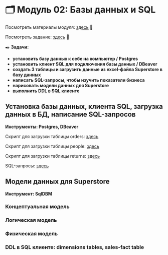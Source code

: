 # 🗂️ Модуль 02: Базы данных и SQL
Посмотреть материалы модуля: [здесь](https://github.com/Data-Learn/data-engineering/blob/master/DE-101%20Modules/Module02/readme.md "здесь") 📑


Посмотреть задание: [здесь](https://github.com/Data-Learn/data-engineering/tree/master/DE-101%20Modules/Module02/DE%20-%20101%20Lab%202.1 "здесь") 👀


✒️ **Задачи:** 
- **установить базу данных к себе на компьютер / Postgres**
- **установить клиент SQL для подключения базы данных / DBeaver**
- **создать 3 таблицы и загрузить данные из excel-файла Superstore в базу данных**
- **написать SQL-запросы, чтобы изучить показатели бизнеса**
- **нарисовать модели данных для Superstore**
- **выполнить DDL в SQL клиенте**


## Установка базы данных, клиента SQL, загрузка данных в БД, написание SQL-запросов
**Инструменты: Postgres, DBeaver**


Скрипт для загрузки таблицы orders: [здесь](https://github.com/Malakhova-Natalya/Data_Learn/blob/main/DE-101/Module_02/orders.sql "здесь")


Скрипт для загрузки таблицы people: [здесь](https://github.com/Malakhova-Natalya/Data_Learn/blob/main/DE-101/Module_02/people.sql "здесь")


Скрипт для загрузки таблицы returns: [здесь](https://github.com/Malakhova-Natalya/Data_Learn/blob/main/DE-101/Module_02/returns.sql "здесь")


SQL-запросы: [здесь](https://github.com/Malakhova-Natalya/Data_Learn/blob/main/DE-101/Module_02/SQL_queries.sql "здесь")

## Модели данных для Superstore
**Инструмент: SqlDBM**
### Концептуальная модель

### Логическая модель

### Физическая модель

### DDL в SQL клиенте: dimensions tables, sales-fact table





